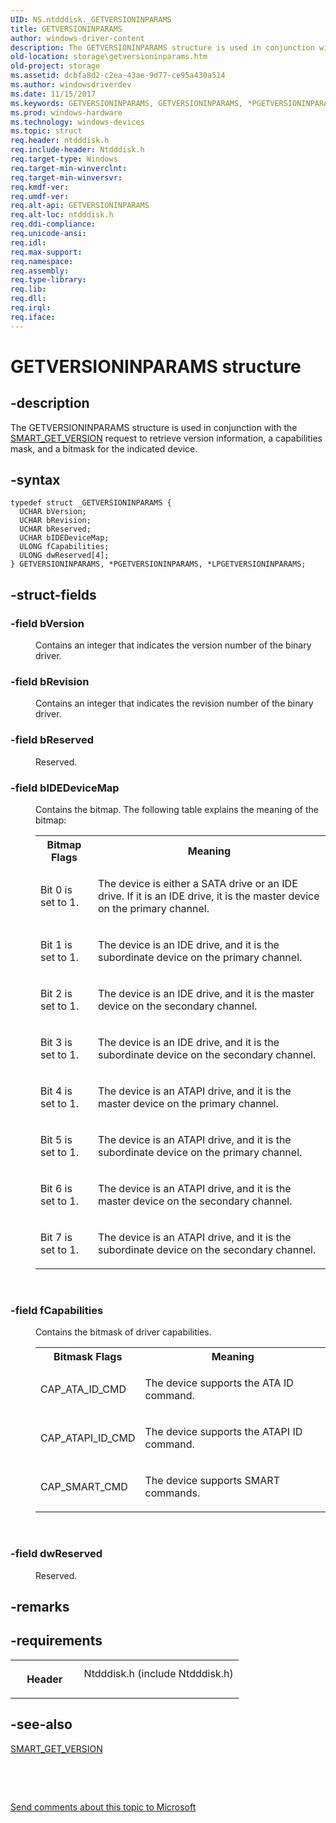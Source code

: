 ```yaml
---
UID: NS.ntdddisk._GETVERSIONINPARAMS
title: GETVERSIONINPARAMS
author: windows-driver-content
description: The GETVERSIONINPARAMS structure is used in conjunction with the SMART_GET_VERSION request to retrieve version information, a capabilities mask, and a bitmask for the indicated device.
old-location: storage\getversioninparams.htm
old-project: storage
ms.assetid: dcbfa8d2-c2ea-43ae-9d77-ce95a430a514
ms.author: windowsdriverdev
ms.date: 11/15/2017
ms.keywords: GETVERSIONINPARAMS, GETVERSIONINPARAMS, *PGETVERSIONINPARAMS, *LPGETVERSIONINPARAMS
ms.prod: windows-hardware
ms.technology: windows-devices
ms.topic: struct
req.header: ntdddisk.h
req.include-header: Ntdddisk.h
req.target-type: Windows
req.target-min-winverclnt: 
req.target-min-winversvr: 
req.kmdf-ver: 
req.umdf-ver: 
req.alt-api: GETVERSIONINPARAMS
req.alt-loc: ntdddisk.h
req.ddi-compliance: 
req.unicode-ansi: 
req.idl: 
req.max-support: 
req.namespace: 
req.assembly: 
req.type-library: 
req.lib: 
req.dll: 
req.irql: 
req.iface: 
---
```


# GETVERSIONINPARAMS structure



## -description
<p>The GETVERSIONINPARAMS structure is used in conjunction with the <a href="storage.smart_get_version">SMART_GET_VERSION</a> request to retrieve version information, a capabilities mask, and a bitmask for the indicated device. </p>


## -syntax

````
typedef struct _GETVERSIONINPARAMS {
  UCHAR bVersion;
  UCHAR bRevision;
  UCHAR bReserved;
  UCHAR bIDEDeviceMap;
  ULONG fCapabilities;
  ULONG dwReserved[4];
} GETVERSIONINPARAMS, *PGETVERSIONINPARAMS, *LPGETVERSIONINPARAMS;
````


## -struct-fields
<dl>

### -field bVersion

<dd>
<p>Contains an integer that indicates the version number of the binary driver. </p>
</dd>

### -field bRevision

<dd>
<p>Contains an integer that indicates the revision number of the binary driver. </p>
</dd>

### -field bReserved

<dd>
<p>Reserved. </p>
</dd>

### -field bIDEDeviceMap

<dd>
<p>Contains the bitmap. The following table explains the meaning of the bitmap:</p>
<table>
<tr>
<th>Bitmap Flags</th>
<th>Meaning</th>
</tr>
<tr>
<td>
<p>Bit 0 is set to 1.</p>
</td>
<td>
<p>The device is either a SATA drive or an IDE drive. If it is an IDE drive, it is the master device on the primary channel. </p>
</td>
</tr>
<tr>
<td>
<p>Bit 1 is set to 1.</p>
</td>
<td>
<p>The device is an IDE drive, and it is the subordinate device on the primary channel. </p>
</td>
</tr>
<tr>
<td>
<p>Bit 2 is set to 1.</p>
</td>
<td>
<p>The device is an IDE drive, and it is the master device on the secondary channel. </p>
</td>
</tr>
<tr>
<td>
<p>Bit 3 is set to 1.</p>
</td>
<td>
<p>The device is an IDE drive, and it is the subordinate device on the secondary channel. </p>
</td>
</tr>
<tr>
<td>
<p>Bit 4 is set to 1.</p>
</td>
<td>
<p>The device is an ATAPI drive, and it is the master device on the primary channel. </p>
</td>
</tr>
<tr>
<td>
<p>Bit 5 is set to 1.</p>
</td>
<td>
<p>The device is an ATAPI drive, and it is the subordinate device on the primary channel. </p>
</td>
</tr>
<tr>
<td>
<p>Bit 6 is set to 1.</p>
</td>
<td>
<p>The device is an ATAPI drive, and it is the master device on the secondary channel. </p>
</td>
</tr>
<tr>
<td>
<p>Bit 7 is set to 1.</p>
</td>
<td>
<p>The device is an ATAPI drive, and it is the subordinate device on the secondary channel. </p>
</td>
</tr>
</table>
<p> </p>
</dd>

### -field fCapabilities

<dd>
<p>Contains the bitmask of driver capabilities. </p>
<table>
<tr>
<th>Bitmask Flags</th>
<th>Meaning</th>
</tr>
<tr>
<td>
<p>CAP_ATA_ID_CMD</p>
</td>
<td>
<p>The device supports the ATA ID command. </p>
</td>
</tr>
<tr>
<td>
<p>CAP_ATAPI_ID_CMD</p>
</td>
<td>
<p>The device supports the ATAPI ID command. </p>
</td>
</tr>
<tr>
<td>
<p>CAP_SMART_CMD</p>
</td>
<td>
<p>The device supports SMART commands.</p>
</td>
</tr>
</table>
<p> </p>
</dd>

### -field dwReserved

<dd>
<p>Reserved. </p>
</dd>
</dl>

## -remarks


## -requirements
<table>
<tr>
<th width="30%">
<p>Header</p>
</th>
<td width="70%">
<dl>
<dt>Ntdddisk.h (include Ntdddisk.h)</dt>
</dl>
</td>
</tr>
</table>

## -see-also
<dl>
<dt>
<a href="storage.smart_get_version">SMART_GET_VERSION</a>
</dt>
</dl>
<p> </p>
<p> </p>
<p><a href="mailto:wsddocfb@microsoft.com?subject=Documentation%20feedback [storage\storage]:%20GETVERSIONINPARAMS structure%20 RELEASE:%20(11/15/2017)&amp;body=%0A%0APRIVACY STATEMENT%0A%0AWe use your feedback to improve the documentation. We don't use your email address for any other purpose, and we'll remove your email address from our system after the issue that you're reporting is fixed. While we're working to fix this issue, we might send you an email message to ask for more info. Later, we might also send you an email message to let you know that we've addressed your feedback.%0A%0AFor more info about Microsoft's privacy policy, see http://privacy.microsoft.com/en-us/default.aspx." title="Send comments about this topic to Microsoft">Send comments about this topic to Microsoft</a></p>
